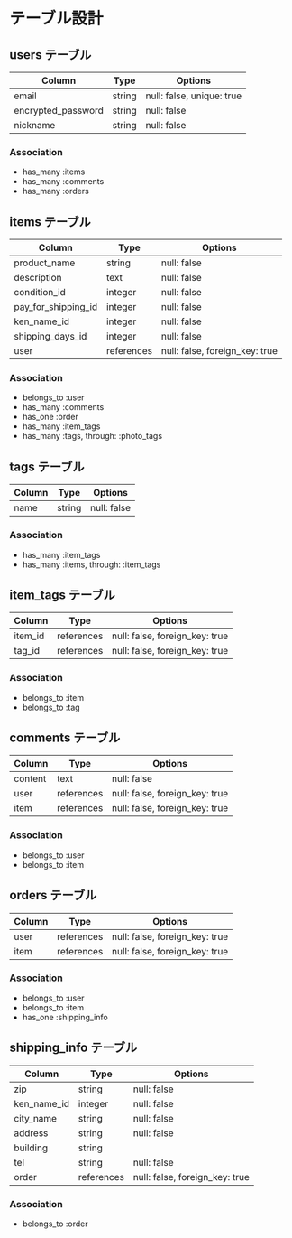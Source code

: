 # テーブル設計

## users テーブル

| Column             | Type   | Options                   |
| ------------------ | ------ | ------------------------- |
| email              | string | null: false, unique: true |
| encrypted_password | string | null: false               |
| nickname           | string | null: false               |

### Association

- has_many :items
- has_many :comments
- has_many :orders

## items テーブル

| Column              | Type       | Options                        |
| ------------------- | ---------- | ------------------------------ |
| product_name        | string     | null: false                    |
| description         | text       | null: false                    |
| condition_id        | integer    | null: false                    |
| pay_for_shipping_id | integer    | null: false                    |
| ken_name_id         | integer    | null: false                    |
| shipping_days_id    | integer    | null: false                    |
| user                | references | null: false, foreign_key: true |

### Association

- belongs_to :user
- has_many :comments
- has_one  :order
- has_many :item_tags
- has_many :tags, through: :photo_tags

## tags テーブル
| Column | Type   | Options     |
| ------ | ------ | ----------- |
| name   | string | null: false |

### Association

- has_many :item_tags
- has_many :items, through: :item_tags

## item_tags テーブル

| Column  | Type       | Options                        |
| ------- | ---------- | ------------------------------ |
| item_id | references | null: false, foreign_key: true |
| tag_id  | references | null: false, foreign_key: true |

### Association

- belongs_to :item
- belongs_to :tag

## comments テーブル

| Column    | Type       | Options                        |
| --------- | ---------- | ------------------------------ |
| content   | text       | null: false                    |
| user      | references | null: false, foreign_key: true |
| item      | references | null: false, foreign_key: true |

### Association

- belongs_to :user
- belongs_to :item

## orders テーブル

| Column        | Type       | Options                        |
| ------------- | ---------- | ------------------------------ |
| user          | references | null: false, foreign_key: true |
| item          | references | null: false, foreign_key: true |

### Association

- belongs_to :user
- belongs_to :item
- has_one    :shipping_info

## shipping_info テーブル

| Column          | Type       | Options                        |
| --------------- | ---------- | ------------------------------ |
| zip             | string     | null: false                    |
| ken_name_id     | integer    | null: false                    |
| city_name       | string     | null: false                    |
| address         | string     | null: false                    |
| building        | string     |                                |
| tel             | string     | null: false                    |
| order           | references | null: false, foreign_key: true |

### Association

- belongs_to :order
